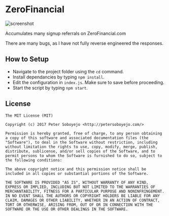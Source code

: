 # ZeroFinancial
![screenshot](https://i.imgur.com/7YmMPbG.png)

Accumulates many signup referrals on ZeroFinancial.com

There are many bugs, as I have not fully reverse engineered the responses.

## How to Setup
- Navigate to the project folder using the `cd` command.
- Install dependancies by typing `npm install`.
- Edit the configuration in `index.js`.  Make sure to save before proceeding.
- Start the script by typing `npm start`.

## License

```
The MIT License (MIT)

Copyright (c) 2017 Peter Soboyejo <http://petersoboyejo.com/>

Permission is hereby granted, free of charge, to any person obtaining a copy of this software and associated documentation files (the "Software"), to deal in the Software without restriction, including without limitation the rights to use, copy, modify, merge, publish, distribute, sublicense, and/or sell copies of the Software, and to permit persons to whom the Software is furnished to do so, subject to the following conditions:

The above copyright notice and this permission notice shall be included in all copies or substantial portions of the Software.

THE SOFTWARE IS PROVIDED "AS IS", WITHOUT WARRANTY OF ANY KIND, EXPRESS OR IMPLIED, INCLUDING BUT NOT LIMITED TO THE WARRANTIES OF MERCHANTABILITY, FITNESS FOR A PARTICULAR PURPOSE AND NONINFRINGEMENT. IN NO EVENT SHALL THE AUTHORS OR COPYRIGHT HOLDERS BE LIABLE FOR ANY CLAIM, DAMAGES OR OTHER LIABILITY, WHETHER IN AN ACTION OF CONTRACT, TORT OR OTHERWISE, ARISING FROM, OUT OF OR IN CONNECTION WITH THE SOFTWARE OR THE USE OR OTHER DEALINGS IN THE SOFTWARE.
```
